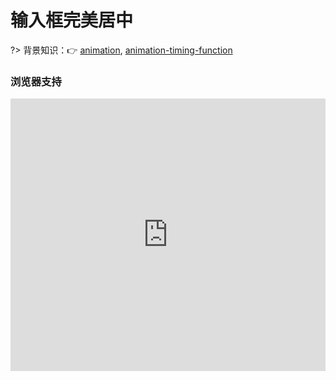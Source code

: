 
# 输入框完美居中

?> 背景知识：:point_right: [animation](https://developer.mozilla.org/zh-CN/docs/Web/CSS/animation), [animation-timing-function](https://developer.mozilla.org/zh-CN/docs/Web/CSS/animation-timing-function)

<vuep template="#input-align"></vuep>

<script v-pre type="text/x-template" id="input-align">
<style>
  main {
    width: 100%; height: 229px;
    display: flex;
    justify-content: center;
    align-items: center;
  }
  ::-webkit-input-placeholder {
    line-height: 1.375em;
  }
  input {
    outline: none;
    color: #666;
    font-size: .9em;
    padding: .5em;
    border-radius: .2em;
    border: 1px solid #e3e3e3;
    -webkit-appearance: none;
  }
  input:hover {
    border: 1px solid #b4a078;
  }
  input:focus {
    border: 1px solid #b4a078;
    box-shadow: 0 0 0 2px rgba(180, 160, 120, 0.2);
  }
</style>
<template>
  <main class="main">
    <input type="text" placeholder="请填写手机号或姓名">
  </main>
</template>
<script>
</script>
</script>

### 浏览器支持

<iframe src="https://caniuse.bitsofco.de/embed/index.html?feat=css-animation&amp;periods=future_1,current,past_1,past_2,past_3&amp;accessible-colours=false" frameborder="0" width="100%" height="436px"></iframe>
